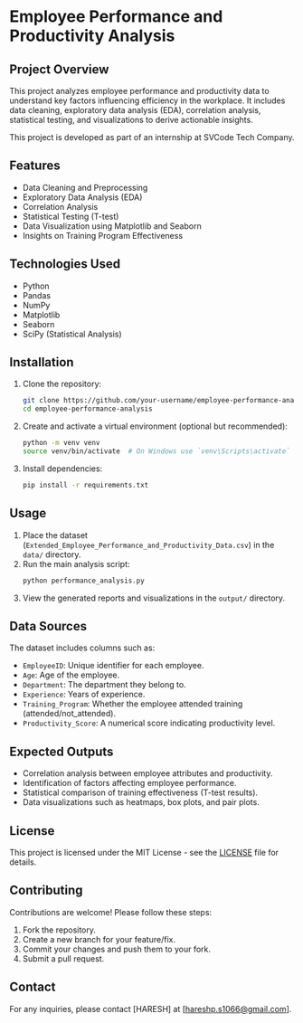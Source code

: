 # Employee Performance and Productivity Analysis

## Project Overview
This project analyzes employee performance and productivity data to understand key factors influencing efficiency in the workplace. It includes data cleaning, exploratory data analysis (EDA), correlation analysis, statistical testing, and visualizations to derive actionable insights.

This project is developed as part of an internship at SVCode Tech Company.

## Features
- Data Cleaning and Preprocessing
- Exploratory Data Analysis (EDA)
- Correlation Analysis
- Statistical Testing (T-test)
- Data Visualization using Matplotlib and Seaborn
- Insights on Training Program Effectiveness

## Technologies Used
- Python
- Pandas
- NumPy
- Matplotlib
- Seaborn
- SciPy (Statistical Analysis)

## Installation
1. Clone the repository:
   ```bash
   git clone https://github.com/your-username/employee-performance-analysis.git
   cd employee-performance-analysis
   ```
2. Create and activate a virtual environment (optional but recommended):
   ```bash
   python -m venv venv
   source venv/bin/activate  # On Windows use `venv\Scripts\activate`
   ```
3. Install dependencies:
   ```bash
   pip install -r requirements.txt
   ```

## Usage
1. Place the dataset (`Extended_Employee_Performance_and_Productivity_Data.csv`) in the `data/` directory.
2. Run the main analysis script:
   ```bash
   python performance_analysis.py
   ```
3. View the generated reports and visualizations in the `output/` directory.

## Data Sources
The dataset includes columns such as:
- `EmployeeID`: Unique identifier for each employee.
- `Age`: Age of the employee.
- `Department`: The department they belong to.
- `Experience`: Years of experience.
- `Training_Program`: Whether the employee attended training (attended/not_attended).
- `Productivity_Score`: A numerical score indicating productivity level.

## Expected Outputs
- Correlation analysis between employee attributes and productivity.
- Identification of factors affecting employee performance.
- Statistical comparison of training effectiveness (T-test results).
- Data visualizations such as heatmaps, box plots, and pair plots.

## License
This project is licensed under the MIT License - see the [LICENSE](LICENSE) file for details.

## Contributing
Contributions are welcome! Please follow these steps:
1. Fork the repository.
2. Create a new branch for your feature/fix.
3. Commit your changes and push them to your fork.
4. Submit a pull request.

## Contact
For any inquiries, please contact [HARESH] at [hareshp.s1066@gmail.com].
